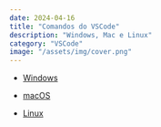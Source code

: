 ```yaml
---
date: 2024-04-16
title: "Comandos do VSCode"
description: "Windows, Mac e Linux"
category: "VSCode"
image: "/assets/img/cover.png"
---
```


- <a href="https://code.visualstudio.com/shortcuts/keyboard-shortcuts-windows.pdf" target="_blank" rel="nofollow, noreferrer,noopener,external">Windows</a>

- <a href="https://code.visualstudio.com/shortcuts/keyboard-shortcuts-macos.pdf" target="_blank" rel="nofollow, noreferrer,noopener,external">macOS</a>

- <a href="https://code.visualstudio.com/shortcuts/keyboard-shortcuts-linux.pdf" target="_blank" rel="nofollow, noreferrer,noopener,external">Linux</a>
